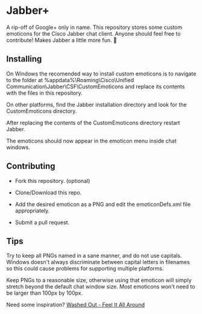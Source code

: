# Jabber+ #

A rip-off of Google+ only in name. This repository stores some custom emoticons for the Cisco Jabber chat client. Anyone should feel free to contribute! Makes Jabber a little more fun. :beers:

## Installing ##

On Windows the recomended way to install custom emoticons is to navigate to the folder at %appdata%\Roaming\Cisco\Unified Communication\Jabber\CSF\CustomEmoticons and replace its contents with the files in this repository.

On other platforms, find the Jabber installation directory and look for the CustomEmoticons directory.

After replacing the contents of the CustomEmoticons directory restart Jabber.

The emoticons should now appear in the emoticon menu inside chat windows.

## Contributing ##

* Fork this repository. (optional)

* Clone/Download this repo.

* Add the desired emoticon as a PNG and edit the emoticonDefs.xml file appropriately.

* Submit a pull request.

## Tips ##

Try to keep all PNGs named in a sane manner, and do not use capitals. Windows doesn't always discriminate between capital letters in filenames so this could cause problems for supporting multiple platforms.

Keep PNGs to a reasonable size, otherwise using that emoticon will simply stretch beyond the default chat window size. Most emoticons won't need to be larger than 100px by 100px.

Need some inspiration? [Washed Out - Feel It All Around](https://soundcloud.com/washedoutofficial/04-feel-it-all-around)
